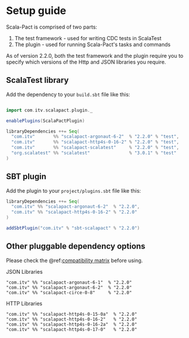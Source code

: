# Setup guide

Scala-Pact is comprised of two parts:

1. The test framework - used for writing CDC tests in ScalaTest
1. The plugin - used for running Scala-Pact's tasks and commands

As of version 2.2.0, both the test framework and the plugin require you to specify which versions of the Http and JSON libraries you require.

## ScalaTest library
Add the dependency to your `build.sbt` file like this:

```scala

import com.itv.scalapact.plugin._

enablePlugins(ScalaPactPlugin)

libraryDependencies ++= Seq(
  "com.itv"       %% "scalapact-argonaut-6-2"  % "2.2.0" % "test",
  "com.itv"       %% "scalapact-http4s-0-16-2" % "2.2.0" % "test",
  "com.itv"       %% "scalapact-scalatest"     % "2.2.0" % "test",
  "org.scalatest" %% "scalatest"               % "3.0.1" % "test"
)
```

## SBT plugin
Add the plugin to your `project/plugins.sbt` file like this:

```scala
libraryDependencies ++= Seq(
  "com.itv" %% "scalapact-argonaut-6-2"  % "2.2.0",
  "com.itv" %% "scalapact-http4s-0-16-2" % "2.2.0"
)

addSbtPlugin("com.itv" % "sbt-scalapact" % "2.2.0")
```

## Other pluggable dependency options
Please check the @ref:[compatibility matrix](project-deps.md) before using.

JSON Libraries
```
"com.itv" %% "scalapact-argonaut-6-1"  % "2.2.0"
"com.itv" %% "scalapact-argonaut-6-2"  % "2.2.0"
"com.itv" %% "scalapact-circe-0-8"     % "2.2.0"
```

HTTP Libraries
```
"com.itv" %% "scalapact-http4s-0-15-0a"  % "2.2.0"
"com.itv" %% "scalapact-http4s-0-16-2"   % "2.2.0"
"com.itv" %% "scalapact-http4s-0-16-2a"  % "2.2.0"
"com.itv" %% "scalapact-http4s-0-17-0"   % "2.2.0"
```
